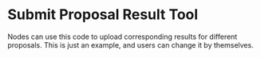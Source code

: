# Submit Proposal Result Tool

Nodes can use this code to upload corresponding results for different proposals. This is just an example, and users can change it by themselves.
